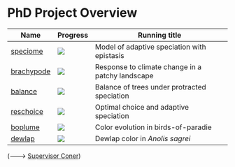 # PhD Project Overview

| Name | Progress | Running title |
|--|--|--|
| [speciome](https://github.com/rscherrer/speciome) | ![](https://geps.dev/progress/100) | Model of adaptive speciation with epistasis |
| [brachypode](https://github.com/rscherrer/brachypode) | ![](https://geps.dev/progress/85) | Response to climate change in a patchy landscape |
| [balance](https://github.com/rscherrer/balance) | ![](https://geps.dev/progress/95) | Balance of trees under protracted speciation |
| [reschoice](https://github.com/rscherrer/reschoice) | ![](https://geps.dev/progress/75) | Optimal choice and adaptive speciation |
| [boplume](https://github.com/rscherrer/boplume) | ![](https://geps.dev/progress/100) | Color evolution in birds-of-paradie |
| [dewlap](https://github.com/rscherrer/dewlap) | ![](https://geps.dev/progress/100) | Dewlap color in _Anolis sagrei_ |

(---> [Supervisor Coner](https://github.com/rscherrer/supervisor-corner))
